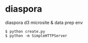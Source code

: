 # diaspora

diaspora d3 microsite & data prep env

    $ python create.py
    $ python -m SimpleHTTPServer
